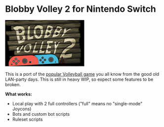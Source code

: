 # Blobby Volley 2 for Nintendo Switch

![Logo](https://raw.githubusercontent.com/SilentFlyBy/Blobby-Volley-2-Switch/master/icon.png)

This is a port of the [popular Volleyball game](http://http://blobby.sourceforge.net/) you all know from the good old LAN-party days. This is still in heavy WIP, so expect some features to be broken.

**What works:**
+ Local play with 2 full controllers ("full" means no "single-mode" Joycons)
+ Bots and custom bot scripts
+ Ruleset scripts